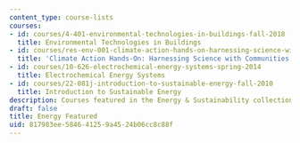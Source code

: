 ```yaml
---
content_type: course-lists
courses:
- id: courses/4-401-environmental-technologies-in-buildings-fall-2018
  title: Environmental Technologies in Buildings
- id: courses/res-env-001-climate-action-hands-on-harnessing-science-with-communities-to-cut-carbon-january-iap-2017
  title: 'Climate Action Hands-On: Harnessing Science with Communities to Cut Carbon'
- id: courses/10-626-electrochemical-energy-systems-spring-2014
  title: Electrochemical Energy Systems
- id: courses/22-081j-introduction-to-sustainable-energy-fall-2010
  title: Introduction to Sustainable Energy
description: Courses featured in the Energy & Sustainability collection.
draft: false
title: Energy Featured
uid: 817983ee-5846-4125-9a45-24b06cc8c88f
---
```

